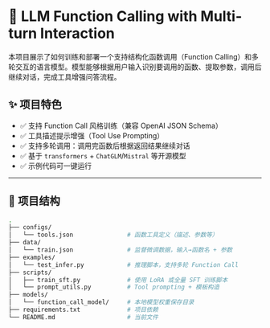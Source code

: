 # 🔧 LLM Function Calling with Multi-turn Interaction

本项目展示了如何训练和部署一个支持结构化函数调用（Function Calling）和多轮交互的语言模型。模型能够根据用户输入识别要调用的函数、提取参数，调用后继续对话，完成工具增强问答流程。

## ✨ 项目特色

- ✅ 支持 Function Call 风格训练（兼容 OpenAI JSON Schema）
- ✅ 工具描述提示增强（Tool Use Prompting）
- ✅ 支持多轮调用：调用完函数后根据返回结果继续对话
- ✅ 基于 `transformers` + `ChatGLM`/`Mistral` 等开源模型
- ✅ 示例代码可一键运行

---

## 📁 项目结构

```bash
.
├── configs/
│   └── tools.json               # 函数工具定义（描述、参数等）
├── data/
│   └── train.json               # 监督微调数据，输入→函数名 + 参数
├── examples/
│   └── test_infer.py            # 推理脚本，支持多轮 Function Call
├── scripts/
│   ├── train_sft.py             # 使用 LoRA 或全量 SFT 训练脚本
│   └── prompt_utils.py          # Tool prompting + 模板构造
├── models/
│   └── function_call_model/     # 本地模型权重保存目录
├── requirements.txt             # 项目依赖
└── README.md                    # 当前文件
